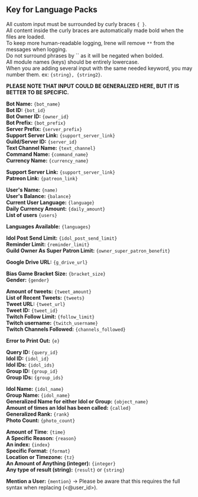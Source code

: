 ## Key for Language Packs

All custom input must be surrounded by curly braces `{ }`.  
All content inside the curly braces are automatically made bold when the files are loaded.  
To keep more human-readable logging, Irene will remove `**` from the messages when logging.  
Do not surround phrases by `` as it will be negated when bolded.  
All module names (keys) should be entirely lowercase.  
When you are adding several input with the same needed keyword, you may number them. ex: `{string}, {string2}`.  

**PLEASE NOTE THAT INPUT COULD BE GENERALIZED HERE, BUT IT IS BETTER TO BE SPECIFIC.**  

**Bot Name:** `{bot_name}`  
**Bot ID:** `{bot_id}`  
**Bot Owner ID:** `{owner_id}`  
**Bot Prefix:** `{bot_prefix}`  
**Server Prefix:** `{server_prefix}`  
**Support Server Link:** `{support_server_link}`  
**Guild/Server ID:** `{server_id}`  
**Text Channel Name:** `{text_channel}`  
**Command Name:** `{command_name}`  
**Currency Name:** `{currency_name}`  


**Support Server Link:** `{support_server_link}`  
**Patreon Link:** `{patreon_link}`

**User's Name:** `{name)`  
**User's Balance:** `{balance}`  
**Current User Language:** `{language}`  
**Daily Currency Amount:** `{daily_amount}`  
**List of users** `{users}`  

**Languages Available:** `{languages}`  

**Idol Post Send Limit:** `{idol_post_send_limit}`  
**Reminder Limit:** `{reminder_limit}`  
**Guild Owner As Super Patron Limit:** `{owner_super_patron_benefit}`  

**Google Drive URL:** `{g_drive_url}`  

**Bias Game Bracket Size:** `{bracket_size}`  
**Gender:** `{gender}`  

**Amount of tweets:** `{tweet_amount}`  
**List of Recent Tweets:** `{tweets}`  
**Tweet URL:** `{tweet_url}`  
**Tweet ID:** `{tweet_id}`  
**Twitch Follow Limit:** `{follow_limit}`  
**Twitch username:** `{twitch_username}`  
**Twitch Channels Followed:** `{channels_followed}`  

**Error to Print Out:** `{e}`  

**Query ID:** `{query_id}`    
**Idol ID:** `{idol_id}`  
**Idol IDs:** `{idol_ids}`  
**Group ID:** `{group_id}`  
**Group IDs:** `{group_ids}`  

**Idol Name:** `{idol_name}`  
**Group Name:** `{idol_name}`  
**Generalized Name for either Idol or Group:** `{object_name}`  
**Amount of times an Idol has been called:** `{called}`  
**Generalized Rank:** `{rank}`  
**Photo Count:** `{photo_count}`  

**Amount of Time**: `{time}`  
**A Specific Reason:** `{reason}`  
**An index:** `{index}`  
**Specific Format:** `{format}`  
**Location or Timezone:** `{tz}`  
**An Amount of Anything (integer):** `{integer}`  
**Any type of result (string):** `{result}` or `{string}`  

**Mention a User:** `{mention}` -> Please be aware that this requires the full syntax when replacing (<@user_id>).  